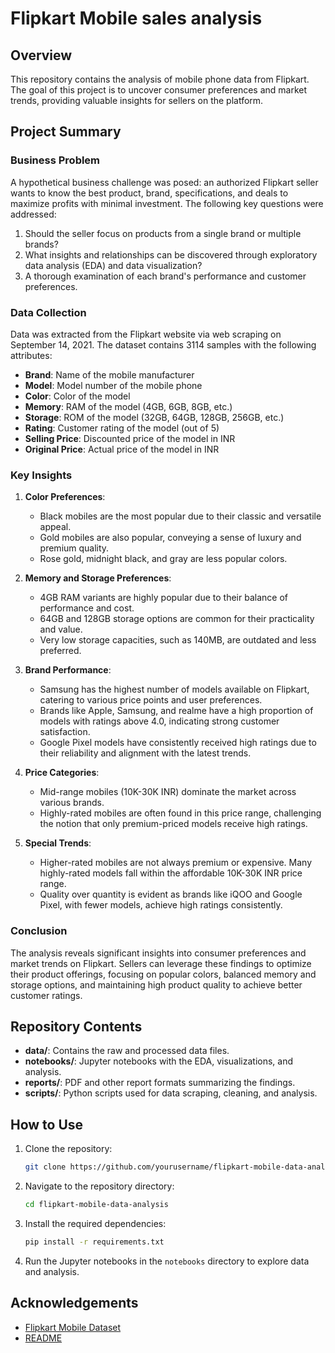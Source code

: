 # Flipkart Mobile sales analysis

## Overview

This repository contains the analysis of mobile phone data from Flipkart. The goal of this project is to uncover consumer preferences and market trends, providing valuable insights for sellers on the platform.

## Project Summary

### Business Problem

A hypothetical business challenge was posed: an authorized Flipkart seller wants to know the best product, brand, specifications, and deals to maximize profits with minimal investment. The following key questions were addressed:
1. Should the seller focus on products from a single brand or multiple brands?
2. What insights and relationships can be discovered through exploratory data analysis (EDA) and data visualization?
3. A thorough examination of each brand's performance and customer preferences.

### Data Collection

Data was extracted from the Flipkart website via web scraping on September 14, 2021. The dataset contains 3114 samples with the following attributes:
- **Brand**: Name of the mobile manufacturer
- **Model**: Model number of the mobile phone
- **Color**: Color of the model
- **Memory**: RAM of the model (4GB, 6GB, 8GB, etc.)
- **Storage**: ROM of the model (32GB, 64GB, 128GB, 256GB, etc.)
- **Rating**: Customer rating of the model (out of 5)
- **Selling Price**: Discounted price of the model in INR
- **Original Price**: Actual price of the model in INR

### Key Insights

1. **Color Preferences**:
   - Black mobiles are the most popular due to their classic and versatile appeal.
   - Gold mobiles are also popular, conveying a sense of luxury and premium quality.
   - Rose gold, midnight black, and gray are less popular colors.

2. **Memory and Storage Preferences**:
   - 4GB RAM variants are highly popular due to their balance of performance and cost.
   - 64GB and 128GB storage options are common for their practicality and value.
   - Very low storage capacities, such as 140MB, are outdated and less preferred.

3. **Brand Performance**:
   - Samsung has the highest number of models available on Flipkart, catering to various price points and user preferences.
   - Brands like Apple, Samsung, and realme have a high proportion of models with ratings above 4.0, indicating strong customer satisfaction.
   - Google Pixel models have consistently received high ratings due to their reliability and alignment with the latest trends.

4. **Price Categories**:
   - Mid-range mobiles (10K-30K INR) dominate the market across various brands.
   - Highly-rated mobiles are often found in this price range, challenging the notion that only premium-priced models receive high ratings.

5. **Special Trends**:
   - Higher-rated mobiles are not always premium or expensive. Many highly-rated models fall within the affordable 10K-30K INR price range.
   - Quality over quantity is evident as brands like iQOO and Google Pixel, with fewer models, achieve high ratings consistently.

### Conclusion

The analysis reveals significant insights into consumer preferences and market trends on Flipkart. Sellers can leverage these findings to optimize their product offerings, focusing on popular colors, balanced memory and storage options, and maintaining high product quality to achieve better customer ratings.

## Repository Contents

- **data/**: Contains the raw and processed data files.
- **notebooks/**: Jupyter notebooks with the EDA, visualizations, and analysis.
- **reports/**: PDF and other report formats summarizing the findings.
- **scripts/**: Python scripts used for data scraping, cleaning, and analysis.

## How to Use

1. Clone the repository:
   ```bash
   git clone https://github.com/yourusername/flipkart-mobile-data-analysis.git
   ```
2. Navigate to the repository directory:
   ```bash
   cd flipkart-mobile-data-analysis
   ```
3. Install the required dependencies:
   ```bash
   pip install -r requirements.txt
   ```
4. Run the Jupyter notebooks in the `notebooks` directory to explore data and analysis.
## Acknowledgements

 - [Flipkart Mobile Dataset](hhttps://www.kaggle.com/datasets/devsubhash/flipkart-mobiles-dataset)
 - [README](https://github.com/SelvaganapathyRY/Flipkart-Mobile-Data-Analysis/edit/main/README.md)
